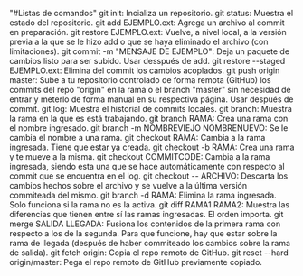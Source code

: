 "#Listas de comandos"
git init: Incializa un repositorio.
git status: Muestra el estado del repositorio.
git add EJEMPLO.ext: Agrega un archivo al commit en preparación.
git restore EJEMPLO.ext: Vuelve, a nivel local, a la versión previa a la que se le hizo add o que se haya eliminado el archivo (con limitaciones).
git commit -m "MENSAJE DE EJEMPLO": Deja un paquete de cambios listo para ser subido. Usar desspués de add.
git restore --staged EJEMPLO.ext: Elimina del commit los cambios acoplados.
git push origin master: Sube a tu repositorio controlado de forma remota (GitHub) los commits del repo "origin" en la rama o el branch "master" sin necesidad de entrar y meterlo de forma manual en su respectiva página. Usar después de commit.
git log: Muestra el historial de commits locales.
git branch: Muestra la rama en la que es está trabajando.
git branch RAMA: Crea una rama con el nombre ingresado.
git branch -m NOMBREVIEJO NOMBRENUEVO: Se le cambia el nombre a una rama.
git checkout RAMA: Cambia a la rama ingresada. Tiene que estar ya creada.
git checkout -b RAMA: Crea una rama y te mueve a la misma.
git checkout COMMITCODE: Cambia a la rama ingresada, siendo esta una que se hace automáticamente con respecto al commit que se encuentra en el log.
git checkout -- ARCHIVO: Descarta los cambios hechos sobre el archivo y se vuelve a la última versión commiteada del mismo.
git branch -d RAMA: Elimina la rama ingresada. Solo funciona si la rama no es la activa.
git diff RAMA1 RAMA2: Muestra las diferencias que tienen entre sí las ramas ingresadas. El orden importa.
git merge SALIDA LLEGADA: Fusiona los contenidos de la primera rama con respecto a los de la segunda. Para que funcione, hay que estar sobre la rama de llegada (después de haber commiteado los cambios sobre la rama de salida).
git fetch origin: Copia el repo remoto de GitHub.
git reset --hard origin/master: Pega el repo remoto de GitHub previamente copiado.
